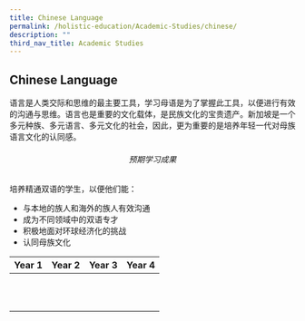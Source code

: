 ```yaml
---
title: Chinese Language
permalink: /holistic-education/Academic-Studies/chinese/
description: ""
third_nav_title: Academic Studies
---
```

## Chinese Language

语言是人类交际和思维的最主要工具，学习母语是为了掌握此工具，以便进行有效的沟通与思维。语言也是重要的文化载体，是民族文化的宝贵遗产。新加坡是一个多元种族、多元语言、多元文化的社会，因此，更为重要的是培养年轻一代对母族语言文化的认同感。

###### <center>预期学习成果</center>

培养精通双语的学生，以便他们能：

*   与本地的族人和海外的族人有效沟通
*   成为不同领域中的双语专才
*   积极地面对环球经济化的挑战
*   认同母族文化

| **Year 1**  | **Year 2**  | **Year 3**  | **Year 4**  |
|:-:|---|---|---|
|   |   |   |   |
|   |   |   |   |
|   |   |   |   |
|   |   |   |   |
|   |   |   |   |
|   |   |   |   |
|   |   |   |   |
|   |   |   |   |
|   |   |   |   |
|   |   |   |   |
|   |   |   |   |